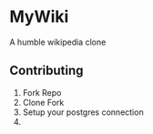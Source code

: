 # MyWiki

A humble wikipedia clone

## Contributing

1. Fork Repo
2. Clone Fork
3. Setup your postgres connection
4. 